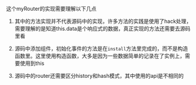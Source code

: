 

这个myRouter的实现需要理解以下几点

1. 其中的方法实现并不代表源码中的实现，许多方法的实践是使用了hack处理，需要理解的是知道this.data是个响应式的数据，真正实现的方法还需要去源码里看

2. 源码中添加组件，初始化事件的方法是在`install`方法里完成的，而不是构造函数里。这里使用构造函数，大多是因为一些数据简单的记录在了实例上，需要使用到this

3. 源码中的router还需要区分history和hash模式，其中使用的api是不相同的